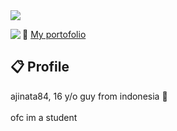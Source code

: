 <img src="https://i.imgur.com/OScgGzj.png"/>

<a href="https://discord.com/users/183480523371315201"><img align="left" src="https://lanyard-profile-readme.vercel.app/api/183480523371315201?bg=23283d&borderRadius=8px&hideDiscrim=true"/></a>

📃 <a href="https://ajinata84.github.io/portofolio">My portofolio</a>

## 📋 Profile

ajinata84, 16 y/o guy from indonesia 🍜 <br/><br/>ofc im a student
